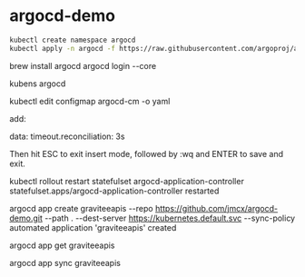# argocd-demo

```sh
kubectl create namespace argocd
kubectl apply -n argocd -f https://raw.githubusercontent.com/argoproj/argo-cd/stable/manifests/core-install.yaml
```

brew install argocd
argocd login --core

kubens argocd 


kubectl edit configmap argocd-cm -o yaml


add:

data:
  timeout.reconciliation: 3s


Then hit ESC to exit insert mode, followed by :wq and ENTER to save and exit.


kubectl rollout restart statefulset argocd-application-controller 
statefulset.apps/argocd-application-controller restarted 


argocd app create graviteeapis --repo https://github.com/jmcx/argocd-demo.git --path . --dest-server https://kubernetes.default.svc --sync-policy automated
application 'graviteeapis' created


argocd app get graviteeapis


argocd app sync graviteeapis